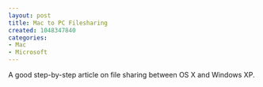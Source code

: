```yaml
--- 
layout: post
title: Mac to PC Filesharing
created: 1048347840
categories: 
- Mac
- Microsoft
---
```

A good step-by-step article on file sharing between OS X and Windows XP.

